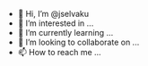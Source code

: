 - 👋 Hi, I’m @jselvaku
- 👀 I’m interested in ...
- 🌱 I’m currently learning ...
- 💞️ I’m looking to collaborate on ...
- 📫 How to reach me ...

<!---
jselvaku/jselvaku is a ✨ special ✨ repository because its `README.md` (this file) appears on your GitHub profile.
You can click the Preview link to take a look at your changes.
--->
